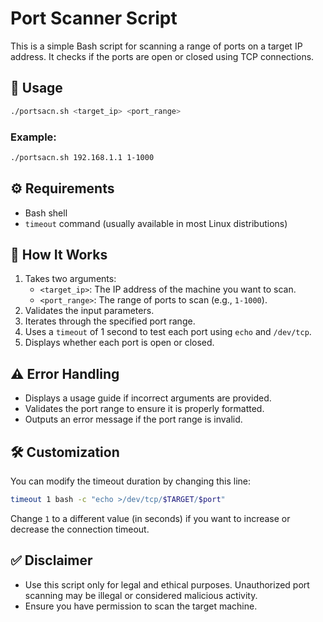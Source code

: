 
# Port Scanner Script

This is a simple Bash script for scanning a range of ports on a target IP address. It checks if the ports are open or closed using TCP connections.

## 📜 **Usage**

```bash
./portsacn.sh <target_ip> <port_range>
```

### Example:
```bash
./portsacn.sh 192.168.1.1 1-1000
```

## ⚙️ **Requirements**
- Bash shell
- `timeout` command (usually available in most Linux distributions)

## 🚀 **How It Works**
1. Takes two arguments:
    - `<target_ip>`: The IP address of the machine you want to scan.
    - `<port_range>`: The range of ports to scan (e.g., `1-1000`).
2. Validates the input parameters.
3. Iterates through the specified port range.
4. Uses a `timeout` of 1 second to test each port using `echo` and `/dev/tcp`.
5. Displays whether each port is open or closed.

## ⚠️ **Error Handling**
- Displays a usage guide if incorrect arguments are provided.
- Validates the port range to ensure it is properly formatted.
- Outputs an error message if the port range is invalid.

## 🛠️ **Customization**
You can modify the timeout duration by changing this line:
```bash
timeout 1 bash -c "echo >/dev/tcp/$TARGET/$port"
```
Change `1` to a different value (in seconds) if you want to increase or decrease the connection timeout.

## ✅ **Disclaimer**
- Use this script only for legal and ethical purposes. Unauthorized port scanning may be illegal or considered malicious activity.
- Ensure you have permission to scan the target machine.

